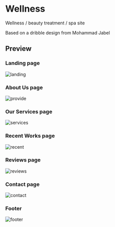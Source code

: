 # Wellness
<p>Wellness / beauty treatment / spa site</p>
<p>Based on a dribble design from Mohammad Jabel</p>

## Preview
### Landing page
![landing](https://github.com/Mario-Daoud/h_wellness/assets/113902874/e4eb98f7-ae2a-4c79-8a59-6e53fcee1e1c)

### About Us page
![provide](https://github.com/Mario-Daoud/h_wellness/assets/113902874/4cff59ea-b937-4706-9a4b-2f6b45a88d04)

### Our Services page
![services](https://github.com/Mario-Daoud/h_wellness/assets/113902874/c895f255-294f-4156-a06b-76d546269687)

### Recent Works page
![recent](https://github.com/Mario-Daoud/h_wellness/assets/113902874/07524816-fb7c-4690-a411-11eaa906b58c)

### Reviews page
![reviews](https://github.com/Mario-Daoud/h_wellness/assets/113902874/0d89c6b8-cbb1-4e2c-b267-ad754c0096cc)

### Contact page
![contact](https://github.com/Mario-Daoud/h_wellness/assets/113902874/f69187c9-3715-45e2-ad71-cbfc22f50be0)

### Footer
![footer](https://github.com/Mario-Daoud/h_wellness/assets/113902874/24762a99-49a3-45fa-afef-d6fa4a3c1e36)

